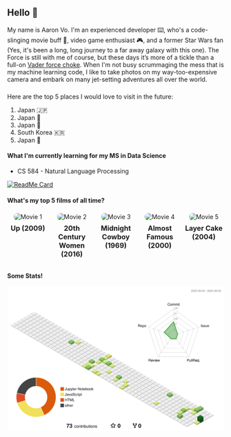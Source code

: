 ## Hello :wave:
My name is Aaron Vo. I'm an experienced developer :keyboard:, who's a code-slinging movie buff :movie_camera:, video game  enthusiast :video_game:, and a former Star Wars fan (Yes, it's been a long, long journey to a far away galaxy with this one). The Force is still with me of course, but these days it’s more of a tickle than a full-on [Vader force choke](https://www.youtube.com/watch?v=6p4T7_XI7WM). When I'm not busy scrummaging the mess that is my machine learning code, I like to take photos on my way-too-expensive camera and embark on many jet-setting adventures all over the world. 
###

Here are the top 5 places I would love to visit in the future: 
1. Japan :jp:
2. Japan :mount_fuji:
3. Japan :japanese_castle:
4. South Korea :kr:
5. Japan :japan:

#### What I'm currently learning for my MS in Data Science
- CS 584 - Natural Language Processing


[![ReadMe Card](https://github-readme-stats.vercel.app/api/pin/?username=vodewey12&repo=CS-584-Natural-Language-Processing)](https://github.com/vodewey12/CS-584-Natural-Language-Processing)

#### What's my top 5 films of all time? 

<div align="center">
    <div style="display: flex; justify-content: space-between; flex-wrap: wrap;">
        <div style="width: 18%; margin: 0.5%;">
            <img src="https://i.ebayimg.com/images/g/OLgAAOSwe-phZOzF/s-l1200.jpg" alt="Movie 1" style="width: 100%; border-radius: 8px;">
            <div style="text-align: center; margin-top: 8px; font-size: 16px; font-weight: bold;">Up (2009)</div>
        </div>
        <div style="width: 18%; margin: 0.5%;">
            <img src="https://encrypted-tbn0.gstatic.com/images?q=tbn:ANd9GcTyxHS9bTdGZRZP6lPsYa5523hZAQQ1E-nSVw&s" alt="Movie 2" style="width: 100%; border-radius: 8px;">
            <div style="text-align: center; margin-top: 8px; font-size: 16px; font-weight: bold;">20th Century Women (2016)</div>
        </div>
        <div style="width: 18%; margin: 0.5%;">
            <img src="https://encrypted-tbn0.gstatic.com/images?q=tbn:ANd9GcQvidnCVzvgAjPfawQEj6xRhBV0z2Gzv0cGqw&s" alt="Movie 3" style="width: 100%; border-radius: 8px;">
            <div style="text-align: center; margin-top: 8px; font-size: 16px; font-weight: bold;">Midnight Cowboy (1969)</div>
        </div>
        <div style="width: 18%; margin: 0.5%;">
            <img src="https://encrypted-tbn0.gstatic.com/images?q=tbn:ANd9GcQRQDw2eiR1q0YaWZwZ32zy1JisJy-rTOftUw&s" alt="Movie 4" style="width: 100%; border-radius: 8px;">
            <div style="text-align: center; margin-top: 8px; font-size: 16px; font-weight: bold;">Almost Famous (2000)</div>
        </div>
        <div style="width: 18%; margin: 0.5%;">
            <img src="https://cdn11.bigcommerce.com/s-yzgoj/images/stencil/1280x1280/products/2901838/5904631/MOVIJ3599__57475.1679560466.jpg?c=2" alt="Movie 5" style="width: 100%; border-radius: 8px;">
            <div style="text-align: center; margin-top: 8px; font-size: 16px; font-weight: bold;">Layer Cake (2004) </div>
        </div>
    </div>
</div>

##
#### Some Stats!

![](./profile-3d-contrib/profile-green-animate.svg)